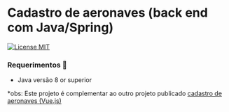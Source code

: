 # Cadastro de aeronaves (back end com Java/Spring)

[![License MIT](https://img.shields.io/badge/license-MIT-blue.svg)](LICENSE)

### Requerimentos 🔧
* Java versão 8 or superior

*obs: Este projeto é complementar ao outro projeto publicado [cadastro de aeronaves (Vue.js)](https://github.com/matheuspaula19/cadastro-de-aeronaves-vue)
